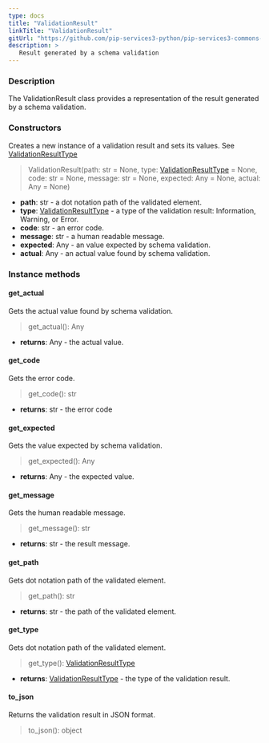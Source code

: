 ```yaml
---
type: docs
title: "ValidationResult"
linkTitle: "ValidationResult"
gitUrl: "https://github.com/pip-services3-python/pip-services3-commons-python"
description: >
   Result generated by a schema validation
---
```


### Description

The ValidationResult class provides a representation of the result generated by a schema validation.

### Constructors
Creates a new instance of a validation result and sets its values.
See [ValidationResultType](../validation_result_type)

> ValidationResult(path: str = None, type: [ValidationResultType](../validation_result_type) = None, code: str = None, message: str = None,  expected: Any = None, actual: Any = None)

- **path**: str - a dot notation path of the validated element.
- **type**: [ValidationResultType](../validation_result_type) - a type of the validation result: Information, Warning, or Error.
- **code**: str - an error code.
- **message**: str - a human readable message.
- **expected**: Any - an value expected by schema validation.
- **actual**: Any - an actual value found by schema validation.


### Instance methods

#### get_actual
Gets the actual value found by schema validation.

> get_actual(): Any

- **returns**: Any - the actual value.


#### get_code
Gets the error code.

> get_code(): str

- **returns**: str - the error code


#### get_expected
Gets the value expected by schema validation.

> get_expected(): Any

- **returns**: Any - the expected value.


#### get_message
Gets the human readable message.

> get_message(): str

- **returns**: str - the result message.


#### get_path
Gets dot notation path of the validated element.

> get_path(): str

- **returns**: str - the path of the validated element.


#### get_type
Gets dot notation path of the validated element.

> get_type(): [ValidationResultType](../validation_result_type)

- **returns**: [ValidationResultType](../validation_result_type) - the type of the validation result.


#### to_json
 Returns the validation result in JSON format.
> to_json(): object
